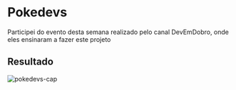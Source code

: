 # Pokedevs

Participei do evento desta semana realizado pelo canal DevEmDobro, onde eles ensinaram a fazer este projeto

## Resultado

 ![pokedevs-cap](https://github.com/user-attachments/assets/64c6ddec-a8ff-45a1-b0cf-125e29cfa801)
